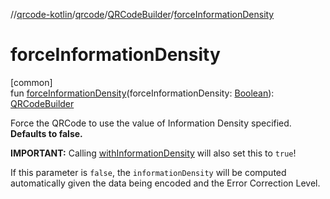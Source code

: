 //[qrcode-kotlin](../../../index.md)/[qrcode](../index.md)/[QRCodeBuilder](index.md)/[forceInformationDensity](force-information-density.md)

# forceInformationDensity

[common]\
fun [forceInformationDensity](force-information-density.md)(forceInformationDensity: [Boolean](https://kotlinlang.org/api/latest/jvm/stdlib/kotlin-stdlib/kotlin/-boolean/index.html)): [QRCodeBuilder](index.md)

Force the QRCode to use the value of Information Density specified. **Defaults to false.**

**IMPORTANT:** Calling [withInformationDensity](with-information-density.md) will also set this to `true`!

If this parameter is `false`, the `informationDensity` will be computed automatically given the data being encoded and the Error Correction Level.
